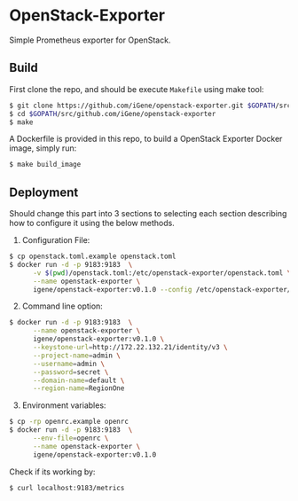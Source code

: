 # OpenStack-Exporter
Simple Prometheus exporter for OpenStack.

## Build
First clone the repo, and should be execute `Makefile` using make tool:
```sh
$ git clone https://github.com/iGene/openstack-exporter.git $GOPATH/src/github.com/iGene/openstack-exporter
$ cd $GOPATH/src/github.com/iGene/openstack-exporter
$ make
```

A Dockerfile is provided in this repo, to build a OpenStack Exporter Docker image, simply run:
```sh
$ make build_image
```

## Deployment
Should change this part into 3 sections to selecting each section describing how to configure it using the below methods.

1. Configuration File:

```sh
$ cp openstack.toml.example openstack.toml
$ docker run -d -p 9183:9183  \
      -v $(pwd)/openstack.toml:/etc/openstack-exporter/openstack.toml \
      --name openstack-exporter \
      igene/openstack-exporter:v0.1.0 --config /etc/openstack-exporter/openstack.toml
```

2. Command line option:

```sh
$ docker run -d -p 9183:9183  \
      --name openstack-exporter \
      igene/openstack-exporter:v0.1.0 \
      --keystone-url=http://172.22.132.21/identity/v3 \
      --project-name=admin \
      --username=admin \
      --password=secret \
      --domain-name=default \
      --region-name=RegionOne
```

3. Environment variables:

```sh
$ cp -rp openrc.example openrc
$ docker run -d -p 9183:9183  \
      --env-file=openrc \
      --name openstack-exporter \
      igene/openstack-exporter:v0.1.0
```

Check if its working by:
```sh
$ curl localhost:9183/metrics
```

